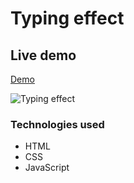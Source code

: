 # Typing effect

## Live demo
[Demo](https://typing-effect-typedjs.netlify.app/)

 ![Typing effect](https://res.cloudinary.com/dgm9zfiuo/image/upload/v1698864234/Portfolio%20projects/view_qb6tyq.png)

### Technologies used
* HTML
* CSS
* JavaScript
